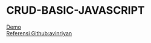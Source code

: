 # CRUD-BASIC-JAVASCRIPT
[Demo](https://belaekaputri.github.io/CRUD-BASIC-JAVASCRIPT.github.io/)  
[Referensi Github:avinriyan](https://github.com/avinriyan/simpleCRUDjs) 
